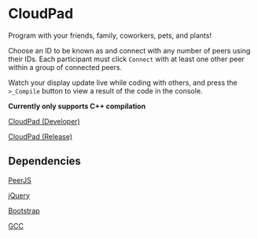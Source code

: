 # CloudPad
Program with your friends, family, coworkers, pets, and plants!

Choose an ID to be known as and connect with any number of peers using their IDs. Each participant must click `Connect` with at least one other peer within a group of connected peers.

Watch your display update live while coding with others, and press the `>_Compile` button to view a result of the code in the console.

**Currently only supports C++ compilation**

[CloudPad (Developer)](http://projectplay.xyz/CloudPad/)

[CloudPad (Release)](http://reline.github.io/CloudPad)

## Dependencies
[PeerJS](http://peerjs.com/)

[jQuery](https://jquery.com/)

[Bootstrap](http://getbootstrap.com/)

[GCC](https://gcc.gnu.org/releases.html)
